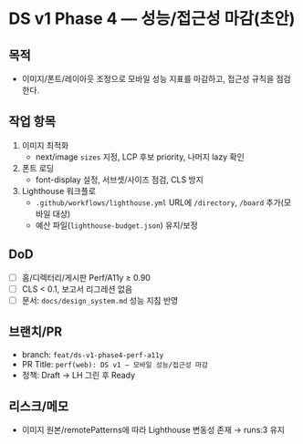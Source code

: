 # DS v1 Phase 4 — 성능/접근성 마감(초안)

## 목적
- 이미지/폰트/레이아웃 조정으로 모바일 성능 지표를 마감하고, 접근성 규칙을 점검한다.

## 작업 항목
1) 이미지 최적화
   - next/image `sizes` 지정, LCP 후보 priority, 나머지 lazy 확인
2) 폰트 로딩
   - font-display 설정, 서브셋/사이즈 점검, CLS 방지
3) Lighthouse 워크플로
   - `.github/workflows/lighthouse.yml` URL에 `/directory`, `/board` 추가(모바일 대상)
   - 예산 파일(`lighthouse-budget.json`) 유지/보정

## DoD
- [ ] 홈/디렉터리/게시판 Perf/A11y ≥ 0.90
- [ ] CLS < 0.1, 보고서 리그레션 없음
- [ ] 문서: `docs/design_system.md` 성능 지침 반영

## 브랜치/PR
- branch: `feat/ds-v1-phase4-perf-a11y`
- PR Title: `perf(web): DS v1 — 모바일 성능/접근성 마감`
- 정책: Draft → LH 그린 후 Ready

## 리스크/메모
- 이미지 원본/remotePatterns에 따라 Lighthouse 변동성 존재 → runs:3 유지
